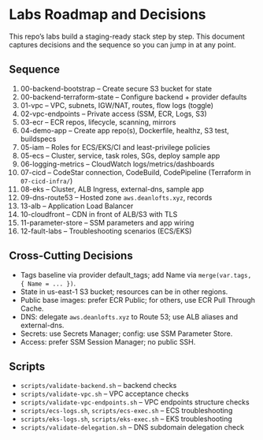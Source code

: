 # Labs Roadmap and Decisions

This repo’s labs build a staging-ready stack step by step. This document captures decisions and the sequence so you can jump in at any point.

## Sequence

1. 00-backend-bootstrap – Create secure S3 bucket for state
2. 00-backend-terraform-state – Configure backend + provider defaults
3. 01-vpc – VPC, subnets, IGW/NAT, routes, flow logs (toggle)
4. 02-vpc-endpoints – Private access (SSM, ECR, Logs, S3)
5. 03-ecr – ECR repos, lifecycle, scanning, mirrors
6. 04-demo-app – Create app repo(s), Dockerfile, healthz, S3 test, buildspecs
7. 05-iam – Roles for ECS/EKS/CI and least-privilege policies
8. 05-ecs – Cluster, service, task roles, SGs, deploy sample app
9. 06-logging-metrics – CloudWatch logs/metrics/dashboards
10. 07-cicd – CodeStar connection, CodeBuild, CodePipeline (Terraform in `07-cicd-infra/`)
11. 08-eks – Cluster, ALB Ingress, external-dns, sample app
12. 09-dns-route53 – Hosted zone `aws.deanlofts.xyz`, records
13. 13-alb – Application Load Balancer
14. 10-cloudfront – CDN in front of ALB/S3 with TLS
15. 11-parameter-store – SSM parameters and app wiring
16. 12-fault-labs – Troubleshooting scenarios (ECS/EKS)

## Cross-Cutting Decisions

- Tags baseline via provider default_tags; add Name via `merge(var.tags, { Name = ... })`.
- State in us-east-1 S3 bucket; resources can be in other regions.
- Public base images: prefer ECR Public; for others, use ECR Pull Through Cache.
- DNS: delegate `aws.deanlofts.xyz` to Route 53; use ALB aliases and external-dns.
- Secrets: use Secrets Manager; config: use SSM Parameter Store.
- Access: prefer SSM Session Manager; no public SSH.

## Scripts

- `scripts/validate-backend.sh` – backend checks
- `scripts/validate-vpc.sh` – VPC acceptance checks
- `scripts/validate-vpc-endpoints.sh` – VPC endpoints structure checks
- `scripts/ecs-logs.sh`, `scripts/ecs-exec.sh` – ECS troubleshooting
- `scripts/eks-logs.sh`, `scripts/eks-exec.sh` – EKS troubleshooting
- `scripts/validate-delegation.sh` – DNS subdomain delegation check
